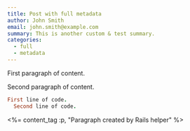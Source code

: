 ```yaml
---
title: Post with full metadata
author: John Smith
email: john.smith@example.com
summary: This is another custom & test summary.
categories:
  - full
  - metadata
---
```


First paragraph of content.

<!--more-->

Second paragraph of content.

```ruby
First line of code.
  Second line of code.
```

<%= content_tag :p, "Paragraph created by Rails helper" %>
